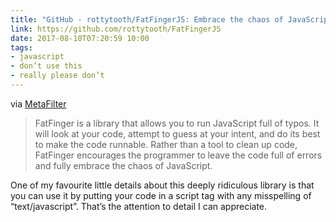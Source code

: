 ```yaml
---
title: "GitHub - rottytooth/FatFingerJS: Embrace the chaos of JavaScript"
link: https://github.com/rottytooth/FatFingerJS
date: 2017-08-10T07:20:59 10:00
tags:
- javascript 
- don’t use this
- really please don’t 
---
```


via [MetaFilter](http://projects.metafilter.com/5294/FatFingerJS)

> FatFinger is a library that allows you to run JavaScript full of typos. It will look at your code, attempt to guess at your intent, and do its best to make the code runnable. Rather than a tool to clean up code, FatFinger encourages the programmer to leave the code full of errors and fully embrace the chaos of JavaScript.

One of my favourite little details about this deeply ridiculous library is that you can use it by putting your code in a script tag with any misspelling of “text/javascript”. That’s the attention to detail I can appreciate. 
